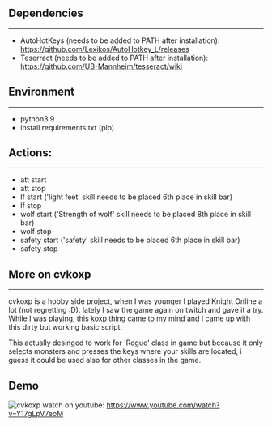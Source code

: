 ## Dependencies
---
- AutoHotKeys (needs to be added to PATH after installation): https://github.com/Lexikos/AutoHotkey_L/releases
- Teserract (needs to be added to PATH after installation): https://github.com/UB-Mannheim/tesseract/wiki 

## Environment
---
- python3.9
- install requirements.txt (pip)


## Actions:
---
- att start
- att stop
- lf start ('light feet' skill needs to be placed 6th place in skill bar)
- lf stop
- wolf start ('Strength of wolf' skill needs to be placed 8th place in skill bar)
- wolf stop
- safety start ('safety' skill needs to be placed 6th place in skill bar)
- safety stop


## More on cvkoxp
---
cvkoxp is a hobby side project, when I was younger I played Knight Online a lot (not regretting :D). 
lately I saw the game again on twitch and gave it a try. While I was playing, this koxp thing came to my mind 
and I came up with this dirty but working basic script. 

This actually desinged to work for 'Rogue' class in game but because it only selects monsters and presses the keys 
where your skills are located, i guess it could be used also for other classes in the game.

## Demo

![cvkoxp](https://user-images.githubusercontent.com/22776403/154857895-a55d3289-9053-4fdc-9e82-433aed382919.gif) 
watch on youtube: https://www.youtube.com/watch?v=Y17gLpV7eoM
